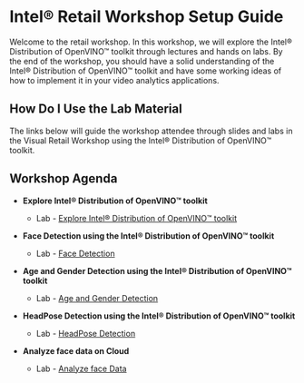 # Intel® Retail Workshop Setup Guide
Welcome to the retail workshop. In this workshop, we will explore the Intel® Distribution of OpenVINO™ toolkit through lectures and hands on labs. By the end of the workshop, you should have a solid understanding of the Intel® Distribution of OpenVINO™ toolkit and have some working ideas of how to implement it in your video analytics applications.
## How Do I Use the Lab Material
The links below will guide the workshop attendee through slides and labs in the Visual Retail Workshop using the Intel® Distribution of OpenVINO™ toolkit.

## Workshop Agenda
* **Explore Intel® Distribution of OpenVINO™ toolkit**
    <!--- Slide Deck --->
    - Lab - [Explore Intel® Distribution of OpenVINO™ toolkit](./Explore_OpenVINO.md)


* **Face Detection using the Intel® Distribution of OpenVINO™ toolkit**
  <!--- Slide Deck --->
  - Lab - [Face Detection](./Face_detection.md)


* **Age and Gender Detection using the Intel® Distribution of OpenVINO™ toolkit**
  <!--- Slide Deck --->
  - Lab - [Age and Gender Detection](./Age_Gender_Detection.md)


* **HeadPose Detection using the Intel® Distribution of OpenVINO™ toolkit**
    <!--- Slide Deck --->
    - Lab - [HeadPose Detection](./Headpose_Detection.md)


* **Analyze face data on Cloud**
    <!--- Slide Deck --->
    - Lab - [Analyze face Data](./Analyse_face_data_on_cloud.md)

